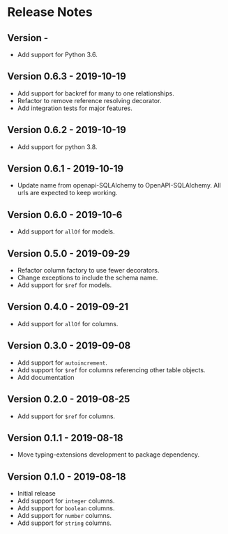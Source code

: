 # Release Notes

## Version <next> - <date>
- Add support for Python 3.6.

## Version 0.6.3 - 2019-10-19
- Add support for backref for many to one relationships.
- Refactor to remove reference resolving decorator.
- Add integration tests for major features.

## Version 0.6.2 - 2019-10-19
- Add support for python 3.8.

## Version 0.6.1 - 2019-10-19
- Update name from openapi-SQLAlchemy to OpenAPI-SQLAlchemy. All urls are expected to keep working.

## Version 0.6.0 - 2019-10-6
- Add support for `allOf` for models.

## Version 0.5.0 - 2019-09-29
- Refactor column factory to use fewer decorators.
- Change exceptions to include the schema name.
- Add support for `$ref` for models.

## Version 0.4.0 - 2019-09-21
- Add support for `allOf` for columns.

## Version 0.3.0 - 2019-09-08
- Add support for `autoincrement`.
- Add support for `$ref` for columns referencing other table objects.
- Add documentation

## Version 0.2.0 - 2019-08-25
- Add support for `$ref` for columns.

## Version 0.1.1 - 2019-08-18
- Move typing-extensions development to package dependency.

## Version 0.1.0 - 2019-08-18
- Initial release
- Add support for `integer` columns.
- Add support for `boolean` columns.
- Add support for `number` columns.
- Add support for `string` columns.
